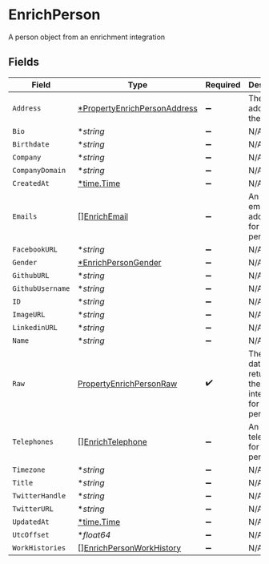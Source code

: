 # EnrichPerson

A person object from an enrichment integration


## Fields

| Field                                                                              | Type                                                                               | Required                                                                           | Description                                                                        |
| ---------------------------------------------------------------------------------- | ---------------------------------------------------------------------------------- | ---------------------------------------------------------------------------------- | ---------------------------------------------------------------------------------- |
| `Address`                                                                          | [*PropertyEnrichPersonAddress](../../models/shared/propertyenrichpersonaddress.md) | :heavy_minus_sign:                                                                 | The address of the person                                                          |
| `Bio`                                                                              | **string*                                                                          | :heavy_minus_sign:                                                                 | N/A                                                                                |
| `Birthdate`                                                                        | **string*                                                                          | :heavy_minus_sign:                                                                 | N/A                                                                                |
| `Company`                                                                          | **string*                                                                          | :heavy_minus_sign:                                                                 | N/A                                                                                |
| `CompanyDomain`                                                                    | **string*                                                                          | :heavy_minus_sign:                                                                 | N/A                                                                                |
| `CreatedAt`                                                                        | [*time.Time](https://pkg.go.dev/time#Time)                                         | :heavy_minus_sign:                                                                 | N/A                                                                                |
| `Emails`                                                                           | [][EnrichEmail](../../models/shared/enrichemail.md)                                | :heavy_minus_sign:                                                                 | An array of email addresses for this person                                        |
| `FacebookURL`                                                                      | **string*                                                                          | :heavy_minus_sign:                                                                 | N/A                                                                                |
| `Gender`                                                                           | [*EnrichPersonGender](../../models/shared/enrichpersongender.md)                   | :heavy_minus_sign:                                                                 | N/A                                                                                |
| `GithubURL`                                                                        | **string*                                                                          | :heavy_minus_sign:                                                                 | N/A                                                                                |
| `GithubUsername`                                                                   | **string*                                                                          | :heavy_minus_sign:                                                                 | N/A                                                                                |
| `ID`                                                                               | **string*                                                                          | :heavy_minus_sign:                                                                 | N/A                                                                                |
| `ImageURL`                                                                         | **string*                                                                          | :heavy_minus_sign:                                                                 | N/A                                                                                |
| `LinkedinURL`                                                                      | **string*                                                                          | :heavy_minus_sign:                                                                 | N/A                                                                                |
| `Name`                                                                             | **string*                                                                          | :heavy_minus_sign:                                                                 | N/A                                                                                |
| `Raw`                                                                              | [PropertyEnrichPersonRaw](../../models/shared/propertyenrichpersonraw.md)          | :heavy_check_mark:                                                                 | The raw data returned by the integration for this person                           |
| `Telephones`                                                                       | [][EnrichTelephone](../../models/shared/enrichtelephone.md)                        | :heavy_minus_sign:                                                                 | An array of telephones for this person                                             |
| `Timezone`                                                                         | **string*                                                                          | :heavy_minus_sign:                                                                 | N/A                                                                                |
| `Title`                                                                            | **string*                                                                          | :heavy_minus_sign:                                                                 | N/A                                                                                |
| `TwitterHandle`                                                                    | **string*                                                                          | :heavy_minus_sign:                                                                 | N/A                                                                                |
| `TwitterURL`                                                                       | **string*                                                                          | :heavy_minus_sign:                                                                 | N/A                                                                                |
| `UpdatedAt`                                                                        | [*time.Time](https://pkg.go.dev/time#Time)                                         | :heavy_minus_sign:                                                                 | N/A                                                                                |
| `UtcOffset`                                                                        | **float64*                                                                         | :heavy_minus_sign:                                                                 | N/A                                                                                |
| `WorkHistories`                                                                    | [][EnrichPersonWorkHistory](../../models/shared/enrichpersonworkhistory.md)        | :heavy_minus_sign:                                                                 | N/A                                                                                |